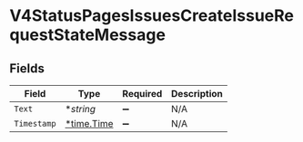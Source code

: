 # V4StatusPagesIssuesCreateIssueRequestStateMessage


## Fields

| Field                                      | Type                                       | Required                                   | Description                                |
| ------------------------------------------ | ------------------------------------------ | ------------------------------------------ | ------------------------------------------ |
| `Text`                                     | **string*                                  | :heavy_minus_sign:                         | N/A                                        |
| `Timestamp`                                | [*time.Time](https://pkg.go.dev/time#Time) | :heavy_minus_sign:                         | N/A                                        |